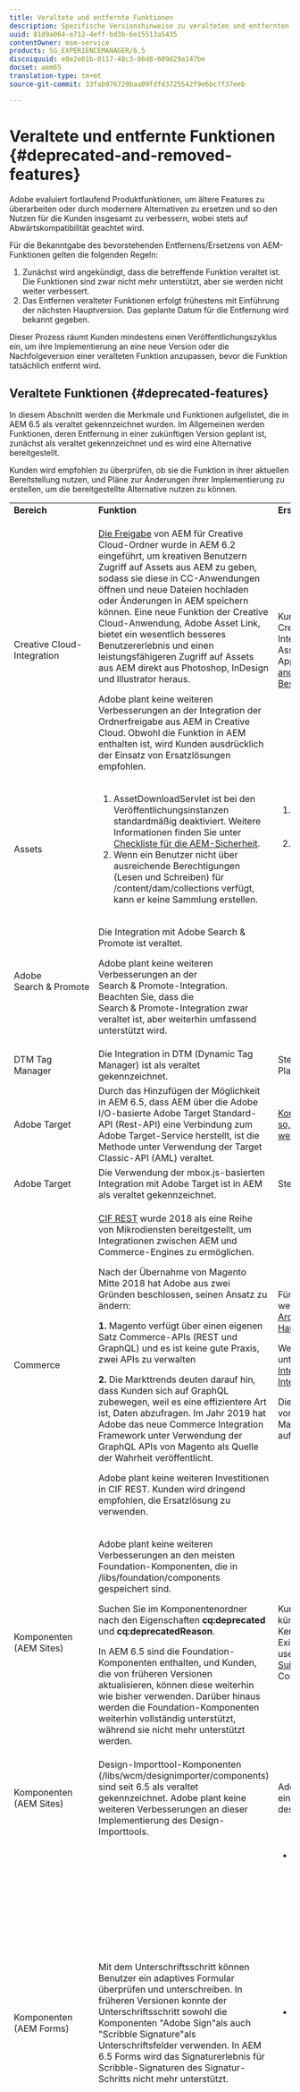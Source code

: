 ```yaml
---
title: Veraltete und entfernte Funktionen
description: Spezifische Versionshinweise zu veralteten und entfernten Funktionen von Adobe Experience Manager 6.5.
uuid: 81d9a064-e712-4eff-bd3b-6e15513a5435
contentOwner: msm-service
products: SG_EXPERIENCEMANAGER/6.5
discoiquuid: e8e2e01b-0117-48c3-86d8-609d29a147be
docset: aem65
translation-type: tm+mt
source-git-commit: 33fab976729baa09fdfd3725542f9e6bc7f37eeb

---
```



# Veraltete und entfernte Funktionen {#deprecated-and-removed-features}

Adobe evaluiert fortlaufend Produktfunktionen, um ältere Features zu überarbeiten oder durch modernere Alternativen zu ersetzen und so den Nutzen für die Kunden insgesamt zu verbessern, wobei stets auf Abwärtskompatibilität geachtet wird.

Für die Bekanntgabe des bevorstehenden Entfernens/Ersetzens von AEM-Funktionen gelten die folgenden Regeln:

1. Zunächst wird angekündigt, dass die betreffende Funktion veraltet ist. Die Funktionen sind zwar nicht mehr unterstützt, aber sie werden nicht weiter verbessert.
1. Das Entfernen veralteter Funktionen erfolgt frühestens mit Einführung der nächsten Hauptversion. Das geplante Datum für die Entfernung wird bekannt gegeben.

Dieser Prozess räumt Kunden mindestens einen Veröffentlichungszyklus ein, um ihre Implementierung an eine neue Version oder die Nachfolgeversion einer veralteten Funktion anzupassen, bevor die Funktion tatsächlich entfernt wird.

## Veraltete Funktionen {#deprecated-features}

In diesem Abschnitt werden die Merkmale und Funktionen aufgelistet, die in AEM 6.5 als veraltet gekennzeichnet wurden. Im Allgemeinen werden Funktionen, deren Entfernung in einer zukünftigen Version geplant ist, zunächst als veraltet gekennzeichnet und es wird eine Alternative bereitgestellt.

Kunden wird empfohlen zu überprüfen, ob sie die Funktion in ihrer aktuellen Bereitstellung nutzen, und Pläne zur Änderungen ihrer Implementierung zu erstellen, um die bereitgestellte Alternative nutzen zu können.

<table>
 <tbody>
  <tr>
   <td><b>Bereich</b></td>
   <td><b>Funktion</b></td>
   <td><b>Ersatz</b></td>
  </tr>
  <tr>
   <td>Creative Cloud-Integration</td>
   <td><p><a href="/help/assets/aem-cc-folder-sharing-best-practices.md">Die Freigabe</a> von AEM für Creative Cloud-Ordner wurde in AEM 6.2 eingeführt, um kreativen Benutzern Zugriff auf Assets aus AEM zu geben, sodass sie diese in CC-Anwendungen öffnen und neue Dateien hochladen oder Änderungen in AEM speichern können. Eine neue Funktion der Creative Cloud-Anwendung, Adobe Asset Link, bietet ein wesentlich besseres Benutzererlebnis und einen leistungsfähigeren Zugriff auf Assets aus AEM direkt aus Photoshop, InDesign und Illustrator heraus.</p> <p>Adobe plant keine weiteren Verbesserungen an der Integration der Ordnerfreigabe aus AEM in Creative Cloud. Obwohl die Funktion in AEM enthalten ist, wird Kunden ausdrücklich der Einsatz von Ersatzlösungen empfohlen.</p> </td>
   <td>Kunden wird empfohlen, auf neue Creative Cloud-Integrationsfunktionen wie Adobe Asset Link oder AEM Desktop-App zu wechseln. Review <a href="/help/assets/aem-cc-integration-best-practices.md">AEM and Creative Cloud Integration Best Practices</a> for more details.</td>
  </tr>
  <tr>
   <td>Assets </td>
   <td>
    <ol>
     <li>AssetDownloadServlet ist bei den Veröffentlichungsinstanzen standardmäßig deaktiviert. Weitere Informationen finden Sie unter <a href="/help/sites-administering/security-checklist.md">Checkliste für die AEM-Sicherheit</a>.</li>
     <li>Wenn ein Benutzer nicht über ausreichende Berechtigungen (Lesen und Schreiben) für /content/dam/collections verfügt, kann er keine Sammlung erstellen.</li>
    </ol> </td>
   <td>
    <ol>
     <li>Konfiguration, wie unter <a href="/help/sites-administering/security-checklist.md">Checkliste für die AEM-Sicherheit</a> beschrieben.</li>
     <li>Einhaltung der Zugangssteuerungseinrichtung für den Benutzer und Sicherstellung entsprechender Berechtigungen.<br />  </li>
    </ol> </td>
  </tr>
  <tr>
   <td>Adobe Search &amp; Promote</td>
   <td><p>Die Integration mit Adobe Search &amp; Promote ist veraltet.</p> <p>Adobe plant keine weiteren Verbesserungen an der Search &amp; Promote-Integration. Beachten Sie, dass die Search &amp; Promote-Integration zwar veraltet ist, aber weiterhin umfassend unterstützt wird.</p> </td>
   <td> </td>
  </tr>
  <tr>
   <td>DTM Tag Manager</td>
   <td>Die Integration in DTM (Dynamic Tag Manager) ist als veraltet gekennzeichnet.</td>
   <td>Steigen Sie auf Adobe Experience Platform als Tagmanager um.</td>
  </tr>
  <tr>
   <td>Adobe Target</td>
   <td>Durch das Hinzufügen der Möglichkeit in AEM 6.5, dass AEM über die Adobe I/O-basierte Adobe Target Standard-API (Rest-API) eine Verbindung zum Adobe Target-Service herstellt, ist die Methode unter Verwendung der Target Classic-API (AML) veraltet.</td>
   <td><a href="https://helpx.adobe.com/experience-manager/kt/sites/using/aem-sites-target-standard-technical-video-understand.html">Konfigurieren Sie die Integration so, dass die neue API verwendet werden kann.</a></td>
  </tr>
  <tr>
   <td>Adobe Target</td>
   <td>Die Verwendung der mbox.js-basierten Integration mit Adobe Target ist in AEM als veraltet gekennzeichnet.</td>
   <td>Stellen Sie auf at.js 1.x um.</td>
  </tr>
  <tr>
   <td>Commerce</td>
   <td><p><a href="https://github.com/adobe/commerce-cif-api" target="_blank">CIF REST</a> wurde 2018 als eine Reihe von Mikrodiensten bereitgestellt, um Integrationen zwischen AEM und Commerce-Engines zu ermöglichen.</p> <p>Nach der Übernahme von Magento Mitte 2018 hat Adobe aus zwei Gründen beschlossen, seinen Ansatz zu ändern: </p> <p><strong>1.</strong> Magento verfügt über einen eigenen Satz Commerce-APIs (REST und GraphQL) und es ist keine gute Praxis, zwei APIs zu verwalten </p> <p><strong>2.</strong> Die Markttrends deuten darauf hin, dass Kunden sich auf GraphQL zubewegen, weil es eine effizientere Art ist, Daten abzufragen. Im Jahr 2019 hat Adobe das neue Commerce Integration Framework unter Verwendung der GraphQL APIs von Magento als Quelle der Wahrheit veröffentlicht.</p> <p>Adobe plant keine weiteren Investitionen in CIF REST. Kunden wird dringend empfohlen, die Ersatzlösung zu verwenden.</p> </td>
   <td><p>Für AEM-Magento-Integrationen wechseln Sie zu <a href="https://github.com/adobe/aem-cif-project-archetype" target="_blank">AEM CIF-Archetyp</a>und <a href="https://github.com/adobe/aem-core-cif-components" target="_blank">AEM CIF-Hauptkomponenten</a></p> <p>Weitere Informationen finden Sie unter <a href="https://www.adobe.io/apis/experiencecloud/commerce-integration-framework/integrations.html#!AdobeDocs/commerce-cif-documentation/master/integrations/02-AEM-Magento.md" target="_blank">AEM- und Magento-Integration mit Commerce Integration Framework</a> .</p> <p>Die Unterstützung für Integration von Drittanbietern (außer Magento) in den neuen Ansatz ist auf unserem Plan.</p> </td>
  </tr>
  <tr>
   <td>Komponenten (AEM Sites)</td>
   <td><p>Adobe plant keine weiteren Verbesserungen an den meisten Foundation-Komponenten, die in /libs/foundation/components gespeichert sind.</p> <p>Suchen Sie im Komponentenordner nach den Eigenschaften <strong>cq:deprecated</strong> und <strong>cq:deprecatedReason</strong>.</p> <p>In AEM 6.5 sind die Foundation-Komponenten enthalten, und Kunden, die von früheren Versionen aktualisieren, können diese weiterhin wie bisher verwenden. Darüber hinaus werden die Foundation-Komponenten weiterhin vollständig unterstützt, während sie nicht mehr unterstützt werden. </p> </td>
   <td>Kunden wird empfohlen, für künftige Projekte die Kernkomponenten zu verwenden. Existing sites can remain as is or use the <a href="https://github.com/adobe/aem-modernize-tools">AEM Modernize Tools Suite</a> to refactor the site to use Core Components.</td>
  </tr>
  <tr>
   <td>Komponenten (AEM Sites)</td>
   <td>Design-Importtool-Komponenten (/libs/wcm/designimporter/components) sind seit 6.5 als veraltet gekennzeichnet. Adobe plant keine weiteren Verbesserungen an dieser Implementierung des Design-Importtools.</td>
   <td>Adobe plant für künftige Versionen eine alternative Implementierung des Nutzungsszenarios.</td>
  </tr>
  <tr>
   <td>Komponenten (AEM Forms)</td>
   <td><p>Mit dem Unterschriftsschritt können Benutzer ein adaptives Formular überprüfen und unterschreiben. In früheren Versionen konnte der Unterschriftsschritt sowohl die Komponenten "Adobe Sign"als auch "Scribble Signature"als Unterschriftsfelder verwenden. In AEM 6.5 Forms wird das Signaturerlebnis für Scribble-Signaturen des Signatur-Schritts nicht mehr unterstützt.</p> </td>
   <td>
    <ul>
     <li>Wenn Sie eine Neuinstallation durchgeführt haben:
      <ul>
       <li>Verwenden Sie das Adobe Sign-basierte Signaturerlebnis in einem Signaturschritt in einem adaptiven Formular.</li>
       <li>Verwenden Sie die eigenständige Scribble-Signatur-Komponente in einem adaptiven Formular, in einer interaktiven Kommunikation und in HTML5-Formularen.</li>
      </ul> </li>
     <li>Wenn Sie von einer früheren Version auf AEM 6.5 Forms aktualisiert haben:<br />
      <ul>
       <li>Verwenden Sie weiterhin die Scribble-Signatur-basierte Signatur-Erfahrung von Signature Step mit Formularen, die die Funktion bereits verwenden.<br /> </li>
       <li>Verwenden Sie die eigenständige Scribble-Signatur-Komponente oder die Adobe Sign-basierte Signaturerfahrung in einem Signaturschritt, wenn Sie ein Formular erstellen. </li>
      </ul> </li>
    </ul> <p> </p> <p> </p> </td>
  </tr>
  <tr>
   <td>Foundation</td>
   <td><p>Granite-Abladeframework</p> <p>Adobe plant keine weiteren Verbesserungen am Abladeframework, der in Version 5.6.1 zur Externalisierung der Asset-Verarbeitung eingeführt wurde. </p> </td>
   <td>Adobe arbeitet an einem cloudnativen Abladeframework der nächsten Generation.</td>
  </tr>
  <tr>
   <td>Entwickler</td>
   <td><p>Hobbes.js</p> <p>Adobe plant keine weiteren Verbesserungen am Testframework für die Benutzeroberfläche von hobbes.js.</p> </td>
   <td>Adobe empfiehlt Kunden, Selenium-Automatisierung zu verwenden.</td>
  </tr>
  <tr>
   <td>Entwickler</td>
   <td><p>jQuery UI-Client-Bibliothek</p> <p>Adobe plant keine weitere Pflege und Aktualisierung der jQuery UI-Client-Bibliothek, die im Rahmen der Verteilung (Quickstart) bereitgestellt wird.</p> </td>
   <td>Adobe empfiehlt Kunden, die noch jQuery-Benutzeroberfläche benötigen, damit ihr Code in ihre Projektcodebasis eingefügt werden kann.</td>
  </tr>
  <tr>
   <td>Entwickler</td>
   <td><p>jQuery Animation-Client-Bibliothek (granite.jquery.animation)</p> <p>Adobe plant keine weitere Pflege und Aktualisierung der jQuery Animation-Client-Bibliothek, die im Rahmen der Verteilung (Quickstart) bereitgestellt wird.</p> </td>
   <td>Adobe empfiehlt Kunden, die noch jQuery Animations benötigen, um den Code in ihre Projektcodebasis einzufügen.</td>
  </tr>
  <tr>
   <td>Entwickler</td>
   <td><p>Handlebars-Client-Bibliothek</p> <p>Adobe plant keine weitere Pflege und Aktualisierung der Handlebars-Client-Bibliothek, die im Rahmen der Verteilung (Quickstart) bereitgestellt wird.</p> </td>
   <td>Adobe empfiehlt Kunden, die für ihren Code weiterhin Handlebars benötigen, um ihn in ihre Projektcodebasis einzufügen.</td>
  </tr>
  <tr>
   <td>Entwickler</td>
   <td><p>Lawnchair-Client-Bibliothek</p> <p>Adobe plant keine weitere Pflege und Aktualisierung der Lawnchair-Client-Bibliothek, die im Rahmen der Verteilung (Quickstart) bereitgestellt wird.</p> </td>
   <td>Adobe empfiehlt Kunden, die weiterhin einen Lawnchair benötigen, damit ihr Code in ihre Projektcodebasis eingefügt werden kann.</td>
  </tr>
  <tr>
   <td>Entwickler</td>
   <td><p>Granite.Sling.js-Client-Bibliothek</p> <p>Adobe plant keine weitere Pflege und Aktualisierung der Granite.Sling.js-Client-Bibliothek, die im Rahmen der Verteilung (Quickstart) bereitgestellt wird.</p> </td>
   <td>Adobe empfiehlt Kunden, die sich auf die Fähigkeit der Bibliothek verlassen, ihren Code umzugestalten und nicht mehr zu verwenden.</td>
  </tr>
  <tr>
   <td>Entwickler</td>
   <td>Verwendung von YUI zum Komprimieren/Minimieren der JavaScript-Client-Bibliotheken: Adobe plant keine weitere Aktualisierung der YUI-Bibliothek. Bis zu AEM 6.4 wurde JavaScript standardmäßig mit der Option zum Wechsel zu Google Closure Compiler (GCC) minimiert. Ab AEM 6.5 ist GCC der Standard.</td>
   <td>Adobe empfiehlt Kunden, die auf AEM 6.5 aktualisieren, um zur Implementierung auf GCC zu wechseln</td>
  </tr>
  <tr>
   <td>Entwickler</td>
   <td><p>Dialog-Editor für klassische UI in CRXDE Lite.</p> <p>Adobe plant keine weitere Pflege und Aktualisierung des Dialog-Editors für klassische UI, der im Rahmen der Verteilung (Quickstart) bereitgestellt wird.</p> </td>
   <td> </td>
  </tr>
  <tr>
   <td>Forms</td>
   <td><p>AEM Forms-Integration mit AEM Mobile&lt; wird nicht mehr unterstützt </p> </td>
   <td>Kein Ersatz vorhanden. </td>
  </tr>
 </tbody>
</table>

## Entfernte Funktionen {#removed-features}

In diesem Abschnitt werden Funktionen Liste, die aus AEM 6.5 entfernt wurden. Frühere Versionen hatten diese Funktionen als veraltet markiert.

| Bereich | Funktion | Ersatz |
|--- |--- |--- |
| Analytics-Aktivität-Map | Die Version der Aktivität Map, die in AEM enthalten ist. | Aufgrund von Sicherheitsänderungen in der Adobe Analytics-API ist es nicht mehr möglich, die in AEM enthaltene Version von Activity Map zu verwenden. Verwenden Sie das [ActivityMap-Plug-in, das von Adobe Analytics]bereitgestellt wird (https://docs.adobe.complugin /content/help/en/analytics/analyze/activity-map/getting-started/get-started-users/activitymap-install.html). |
| Integrationen | Die ExactTarget-Integration wurde aus der Standardverteilung (QuickStart) entfernt und ist nicht mehr verfügbar. | Kein Ersatz vorhanden. |
| Integrationen | Die Salesforce Force-API-Integration wurde aus der Standardverteilung (Quickstart) entfernt und ist jetzt ein zusätzliches, über PackageShare zu installierendes Paket. | Die Funktion ist weiterhin verfügbar. |
| Formulare | Die Unterstützung für den Adobe Central Migration Bridge-Service wurde eingestellt, da Adobe Central nicht länger unterstützt wird. | Kein Ersatz vorhanden. |
| Forms | `com.adobe.fd.df.fdinternal.model.ConfigurationInstance` | Kein Ersatz vorhanden. |
| Forms | `com.adobe.fd.ccm.channels.print.fdinternal.api.service.PrintDataTransformer` | Kein Ersatz vorhanden. |
| Forms | Eine Single-Hop-Aktualisierung von LiveCycle ES4 SP1 auf AEM 6.5 Forms on JEE ist nicht verfügbar. | Siehe [verfügbare Aktualisierungspfade](../forms/using/upgrade.md) in der Dokumentation zur AEM Forms-Aktualisierung. |
| Forms | Unterstützung für UPD-basiertes Clustering aus AEM Forms on JEE entfernt | Sie können nur TCP-basiertes Clustering in AEM Forms on JEE verwenden. Wenn Sie ein UDP-Multicast-Server von einer früheren Version auf AEM 5.5 Forms on JEE aktualisieren, führen Sie manuelle Konfigurationen durch, um zu TCP-basiertem Gemfire-Clustering zu wechseln. Detaillierte Anweisungen finden Sie unter [Aktualisierung auf AEM 6.5 Forms on JEE](../forms/using/upgrade-forms-jee.md) |
| Entwickler | Firebug Lite wurde aus der Standardverteilung (Quickstart) entfernt. | Verwenden Sie die im Browser integrierten Entwicklerkonsolen. |
| Entwickler | Remove `customJavaScriptPath` support in HTML Client Library Manager. | Kein Ersatz vorhanden. |
| Assets  | Die Funktion zum Abladen von Assets wurde in AEM 6.5 entfernt | Kein Ersatz vorhanden. |
| Cache | `system/console/slingjsp` entfernt wurde, ist in AEM 6.5 nicht mehr verfügbar. | Klassen und Leichter Cache werden unter dem Apache Sling Commons FileSystem ClassLoader Bundle gespeichert. Sie können die Bundle-Nummer in der AEM Web Console überprüfen und den Cache-Ordner direkt aus dem Dateisystem entfernen (`crx-quickstart/launchpad/felix/bundle<ID>`). |

## Vorankündigung für die nächste Version {#pre-announcement-for-next-release}

Dieser Abschnitt wird verwendet, um Änderungen in der zukünftigen Version vorab bekannt zu geben, bei denen es sich nicht um veraltete Funktionen handelt, die aber Auswirkungen für Kunden haben. Diese werden für Planungszwecke bereitgestellt.

| Bereich | Funktion | Mitteilung |
|--- |--- |--- |
| Foundation | UI-Framework | Adobe plant, die Coral UI 2-Komponenten im Jahr 2019 als veraltet zu kennzeichnen. Coral UI 3 wurde mit AEM 6.2 eingeführt und AEM 6.5 basiert vollständig auf Coral 3. Adobe empfiehlt Kunden und Partnern, die benutzerdefinierte UIs mit Coral 2 erstellt haben, ihre UIs für Coral 3 neu zu strukturieren. Adobe stellt ein Tool zur Konvertierung von Coral 2-Dialogfeldern in Coral 3 bereit. [Klicken Sie hier, um mehr zu erfahren.](/help/sites-developing/dialog-conversion.md) |
